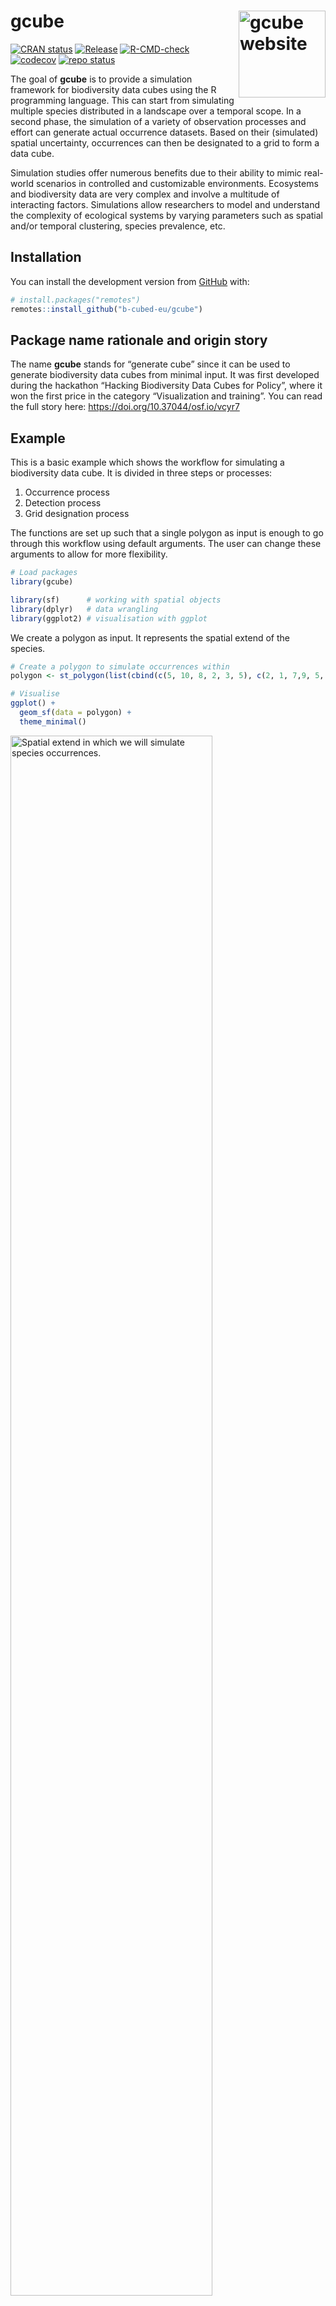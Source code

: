 
<!-- README.md is generated from README.Rmd. Please edit that file -->

# gcube <a href="https://b-cubed-eu.github.io/gcube/"><img src="man/figures/logo.png" align="right" height="139" alt="gcube website" /></a>

<!-- badges: start -->

[![CRAN
status](https://www.r-pkg.org/badges/version/gcube)](https://CRAN.R-project.org/package=gcube)
[![Release](https://img.shields.io/github/release/b-cubed-eu/gcube.svg)](https://github.com/b-cubed-eu/gcube/releases)
[![R-CMD-check](https://github.com/b-cubed-eu/gcube/actions/workflows/check_on_different_r_os.yml/badge.svg)](https://github.com/b-cubed-eu/gcube/actions/workflows/check_on_different_r_os.yml)
[![codecov](https://codecov.io/gh/b-cubed-eu/gcube/branch/main/graph/badge.svg)](https://app.codecov.io/gh/b-cubed-eu/gcube/)
[![repo
status](https://www.repostatus.org/badges/latest/active.svg)](https://www.repostatus.org/#active)

<!-- badges: end -->

The goal of **gcube** is to provide a simulation framework for
biodiversity data cubes using the R programming language. This can start
from simulating multiple species distributed in a landscape over a
temporal scope. In a second phase, the simulation of a variety of
observation processes and effort can generate actual occurrence
datasets. Based on their (simulated) spatial uncertainty, occurrences
can then be designated to a grid to form a data cube.

Simulation studies offer numerous benefits due to their ability to mimic
real-world scenarios in controlled and customizable environments.
Ecosystems and biodiversity data are very complex and involve a
multitude of interacting factors. Simulations allow researchers to model
and understand the complexity of ecological systems by varying
parameters such as spatial and/or temporal clustering, species
prevalence, etc.

## Installation

You can install the development version from
[GitHub](https://github.com/) with:

``` r
# install.packages("remotes")
remotes::install_github("b-cubed-eu/gcube")
```

## Package name rationale and origin story

The name **gcube** stands for “generate cube” since it can be used to
generate biodiversity data cubes from minimal input. It was first
developed during the hackathon “Hacking Biodiversity Data Cubes for
Policy”, where it won the first price in the category “Visualization and
training”. You can read the full story here:
<https://doi.org/10.37044/osf.io/vcyr7>

## Example

This is a basic example which shows the workflow for simulating a
biodiversity data cube. It is divided in three steps or processes:

1.  Occurrence process
2.  Detection process
3.  Grid designation process

The functions are set up such that a single polygon as input is enough
to go through this workflow using default arguments. The user can change
these arguments to allow for more flexibility.

``` r
# Load packages
library(gcube)

library(sf)      # working with spatial objects
library(dplyr)   # data wrangling
library(ggplot2) # visualisation with ggplot
```

We create a polygon as input. It represents the spatial extend of the
species.

``` r
# Create a polygon to simulate occurrences within
polygon <- st_polygon(list(cbind(c(5, 10, 8, 2, 3, 5), c(2, 1, 7,9, 5, 2))))

# Visualise
ggplot() + 
  geom_sf(data = polygon) +
  theme_minimal()
```

<img src="man/figures/readme-polygon-1.png" alt="Spatial extend in which we will simulate species occurrences." width="80%" />

### Occurrence process

We generate occurrence points within the polygon using the
`simulate_occurrences()` function. In this function, the user can
specify different levels of spatial clustering, and define the trend of
number of occurrences over time. The default is a random spatial pattern
and a single time point with `rpois(1, 50)` occurrences.

``` r
# Simulate occurrences within polygon
occurrences_df <- simulate_occurrences(
  species_range = polygon,
  initial_average_occurrences = 50,
  spatial_pattern = c("random", "clustered"),
  n_time_points = 1,
  seed = 123)
#> [using unconditional Gaussian simulation]

# Visualise
ggplot() + 
  geom_sf(data = polygon) +
  geom_sf(data = occurrences_df) +
  theme_minimal()
```

<img src="man/figures/readme-simulate-occurrences-1.png" alt="Spatial distribution of occurrences within the polygon." width="80%" />

### Detection process

In the second step we define the sampling process, based on the
detection probability of the species and the sampling bias. This is done
using the `sample_observations()` function. The default sampling bias is
`"no_bias"`, but bias can be added using a polygon or a grid as well.

``` r
# Detect occurrences
detections_df_raw <- sample_observations(
  occurrences = occurrences_df,
  detection_probability = 0.5,
  sampling_bias = c("no_bias", "polygon", "manual"),
  seed = 123)

# Visualise
ggplot() + 
  geom_sf(data = polygon) +
  geom_sf(data = detections_df_raw,
          aes(colour = sampling_status)) +
  theme_minimal()
```

<img src="man/figures/readme-detect-occurrences-1.png" alt="Spatial distribution of occurrences with indication of sampling status." width="80%" />

We select the detected occurrences and add an uncertainty to these
observations. This can be done using the `filter_observations()` and
`add_coordinate_uncertainty()` functions, respectively.

``` r
# Select detected occurrences only
detections_df <- filter_observations(
  observations_total = detections_df_raw)

# Add coordinate uncertainty
set.seed(123)
coord_uncertainty_vec <- rgamma(nrow(detections_df), shape = 2, rate = 6)
observations_df <- add_coordinate_uncertainty(
  observations = detections_df,
  coords_uncertainty_meters = coord_uncertainty_vec)

# Created and sf object with uncertainty circles to visualise
buffered_observations <- st_buffer(
  observations_df,
  observations_df$coordinateUncertaintyInMeters)

# Visualise
ggplot() + 
  geom_sf(data = polygon) +
  geom_sf(data = buffered_observations,
          fill = alpha("firebrick", 0.3)) +
  geom_sf(data = observations_df, colour = "firebrick") +
  theme_minimal()
```

<img src="man/figures/readme-uncertainty-occurrences-1.png" alt="Spatial distribution of detected occurrences with coordinate uncertainty." width="80%" />

### Grid designation process

Finally, observations are designated to a grid with `grid_designation()`
to create an occurrence cube. We create a grid over the spatial extend
using `sf::st_make_grid()`.

``` r
# Define a grid over spatial extend
grid_df <- st_make_grid(
    buffered_observations,
    square = TRUE,
    cellsize = c(1.2, 1.2)
  ) %>%
  st_sf() %>%
  mutate(intersect = as.vector(st_intersects(geometry, polygon,
                                             sparse = FALSE))) %>%
  dplyr::filter(intersect == TRUE) %>%
  dplyr::select(-"intersect")
```

To create an occurrence cube, `grid_designation()` will randomly take a
point within the uncertainty circle around the observations. These
points can be extracted by setting the argument `aggregate = FALSE`.

``` r
# Create occurrence cube
occurrence_cube_df <- grid_designation(
  observations = observations_df,
  grid = grid_df,
  seed = 123)

# Get sampled points within uncertainty circle
sampled_points <- grid_designation(
  observations = observations_df,
  grid = grid_df,
  aggregate = FALSE,
  seed = 123)

# Visualise grid designation
ggplot() +
  geom_sf(data = occurrence_cube_df, linewidth = 1) +
  geom_sf_text(data = occurrence_cube_df, aes(label = n)) +
  geom_sf(data = buffered_observations,
          fill = alpha("firebrick", 0.3)) +
  geom_sf(data = sampled_points, colour = "blue") +
  geom_sf(data = observations_df, colour = "firebrick") +
  labs(x = "", y = "", fill = "n") +
  theme_minimal()
```

<img src="man/figures/readme-grid-designation-1.png" alt="Distribution of random samples within uncertainty circle." width="80%" />

The output gives the number of observations per grid cell and minimal
coordinate uncertainty per grid cell.

``` r
# Visualise minimal coordinate uncertainty
ggplot() +
  geom_sf(data = occurrence_cube_df, aes(fill = min_coord_uncertainty),
          alpha = 0.5, linewidth = 1) +
  geom_sf_text(data = occurrence_cube_df, aes(label = n)) +
  scale_fill_continuous(type = "viridis") +
  labs(x = "", y = "") +
  theme_minimal()
```

<img src="man/figures/readme-visualise-designation-1.png" alt="Distribution of minimal coordinate uncertainty." width="80%" />

### Cubes for multiple species

Each cube simulation function mentioned earlier has a corresponding
mapping function. These mapping functions are designed to handle
operations for multiple species simultaneously by using the
`purrr::pmap()` function. Please consult the documentation for detailed
information on how these mapping functions are implemented.

| single species               | multiple species                 |
|------------------------------|----------------------------------|
| simulate_occurrences()       | map_simulate_occurrences()       |
| sample_observations()        | map_sample_observations()        |
| filter_observations()        | map_filter_observations()        |
| add_coordinate_uncertainty() | map_add_coordinate_uncertainty() |
| grid_designation()           | map_grid_designation()           |
